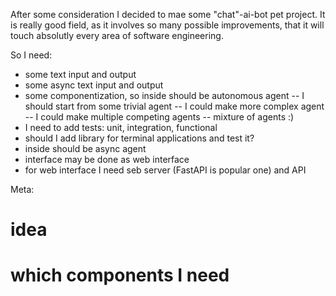 After some consideration I decided to mae some "chat"-ai-bot pet project.
It is really good field, as it involves so many possible improvements, that it will touch absolutly every area of software engineering.

So I need:
- some text input and output
- some async text input and output
- some componentization, so inside should be autonomous agent
-- I should start from some trivial agent
-- I could make more complex agent
-- I could make multiple competing agents
-- mixture of agents :)
- I need to add tests: unit, integration, functional
- should I add library for terminal applications and test it?
- inside should be async agent
- interface may be done as web interface
- for web interface I need seb server (FastAPI is popular one) and API 










Meta:

# idea
# which components I need
# 
